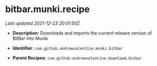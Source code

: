 # bitbar.munki.recipe

_Last updated 2021-12-23 20:01:50Z_

- **Description**: Downloads and imports the current release version of BitBar into Munki

- **Identifier**: `com.github.andrewvalentine.munki.bitbar`

- **Parent Recipes**: `com.github.andrewvalentine.download.bitbar`
